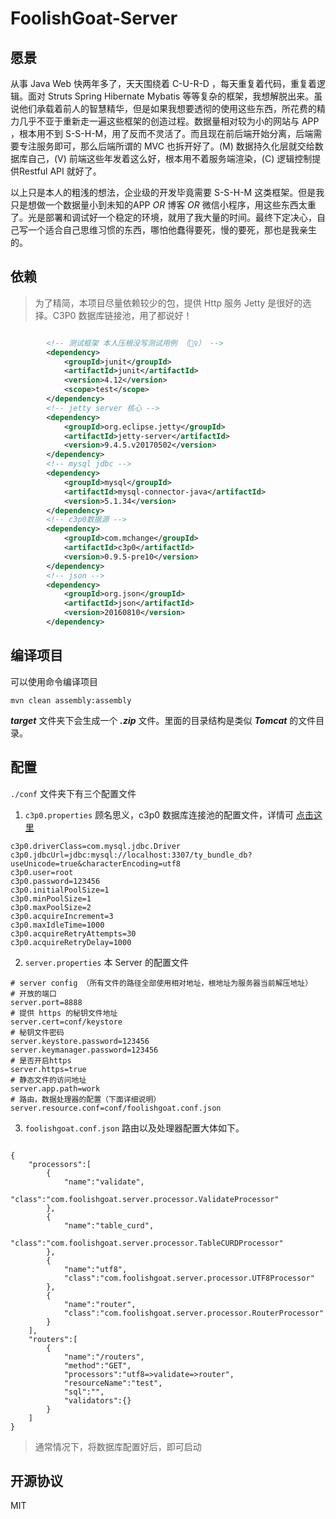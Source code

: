 # FoolishGoat-Server

## 愿景
从事 Java Web 快两年多了，天天围绕着 C-U-R-D ，每天重复着代码，重复着逻辑。面对 Struts Spring Hibernate Mybatis 等等复杂的框架，我想解脱出来。虽说他们承载着前人的智慧精华，但是如果我想要透彻的使用这些东西，所花费的精力几乎不亚于重新走一遍这些框架的创造过程。数据量相对较为小的网站与 APP ，根本用不到 S-S-H-M，用了反而不灵活了。而且现在前后端开始分离，后端需要专注服务即可，那么后端所谓的 MVC 也拆开好了。(M) 数据持久化层就交给数据库自己，(V) 前端这些年发着这么好，根本用不着服务端渲染，(C) 逻辑控制提供Restful API 就好了。

以上只是本人的粗浅的想法，企业级的开发毕竟需要 S-S-H-M 这类框架。但是我只是想做一个数据量小到未知的APP *OR* 博客 *OR* 微信小程序，用这些东西太重了。光是部署和调试好一个稳定的环境，就用了我大量的时间。最终下定决心，自己写一个适合自己思维习惯的东西，哪怕他蠢得要死，慢的要死，那也是我亲生的。

## 依赖

> 为了精简，本项目尽量依赖较少的包，提供 Http 服务 Jetty 是很好的选择。C3P0 数据库链接池，用了都说好！

```xml

		<!-- 测试框架 本人压根没写测试用例 （🤦‍♀️） -->
		<dependency>
			<groupId>junit</groupId>
			<artifactId>junit</artifactId>
			<version>4.12</version>
			<scope>test</scope>
		</dependency>
		<!-- jetty server 核心 -->
		<dependency>
			<groupId>org.eclipse.jetty</groupId>
			<artifactId>jetty-server</artifactId>
			<version>9.4.5.v20170502</version>
		</dependency>
		<!-- mysql jdbc -->
		<dependency>
			<groupId>mysql</groupId>
			<artifactId>mysql-connector-java</artifactId>
			<version>5.1.34</version>
		</dependency>
		<!-- c3p0数据源 -->
		<dependency>
			<groupId>com.mchange</groupId>
			<artifactId>c3p0</artifactId>
			<version>0.9.5-pre10</version>
		</dependency>
		<!-- json -->
		<dependency>
			<groupId>org.json</groupId>
			<artifactId>json</artifactId>
			<version>20160810</version>
		</dependency>

```
## 编译项目

可以使用命令编译项目

`mvn clean assembly:assembly `

***target*** 文件夹下会生成一个 ***.zip*** 文件。里面的目录结构是类似 ***Tomcat*** 的文件目录。

## 配置

`./conf` 文件夹下有三个配置文件

1. 	`c3p0.properties` 顾名思义，c3p0 数据库连接池的配置文件，详情可 [点击这里](https://github.com/swaldman/c3p0)
```
c3p0.driverClass=com.mysql.jdbc.Driver
c3p0.jdbcUrl=jdbc:mysql://localhost:3307/ty_bundle_db?useUnicode=true&characterEncoding=utf8
c3p0.user=root
c3p0.password=123456
c3p0.initialPoolSize=1
c3p0.minPoolSize=1
c3p0.maxPoolSize=2
c3p0.acquireIncrement=3
c3p0.maxIdleTime=1000
c3p0.acquireRetryAttempts=30
c3p0.acquireRetryDelay=1000

```
2. `server.properties` 本 Server 的配置文件
```
# server config （所有文件的路径全部使用相对地址，根地址为服务器当前解压地址）
# 开放的端口
server.port=8888
# 提供 https 的秘钥文件地址
server.cert=conf/keystore
# 秘钥文件密码
server.keystore.password=123456
server.keymanager.password=123456
# 是否开启https
server.https=true
# 静态文件的访问地址
server.app.path=work
# 路由，数据处理器的配置（下面详细说明）
server.resource.conf=conf/foolishgoat.conf.json
```
3. 	`foolishgoat.conf.json` 路由以及处理器配置大体如下。
```

{
	"processors":[
		{
			"name":"validate",
			"class":"com.foolishgoat.server.processor.ValidateProcessor"
		},
		{
			"name":"table_curd",
			"class":"com.foolishgoat.server.processor.TableCURDProcessor"
		},
		{
			"name":"utf8",
			"class":"com.foolishgoat.server.processor.UTF8Processor"
		},
		{
			"name":"router",
			"class":"com.foolishgoat.server.processor.RouterProcessor"
		}
	],
	"routers":[
		{
			"name":"/routers",
			"method":"GET",
			"processors":"utf8=>validate=>router",
			"resourceName":"test",
			"sql":"",
			"validators":{}
		}
	]
}

```
> 通常情况下，将数据库配置好后，即可启动

## 开源协议

MIT



